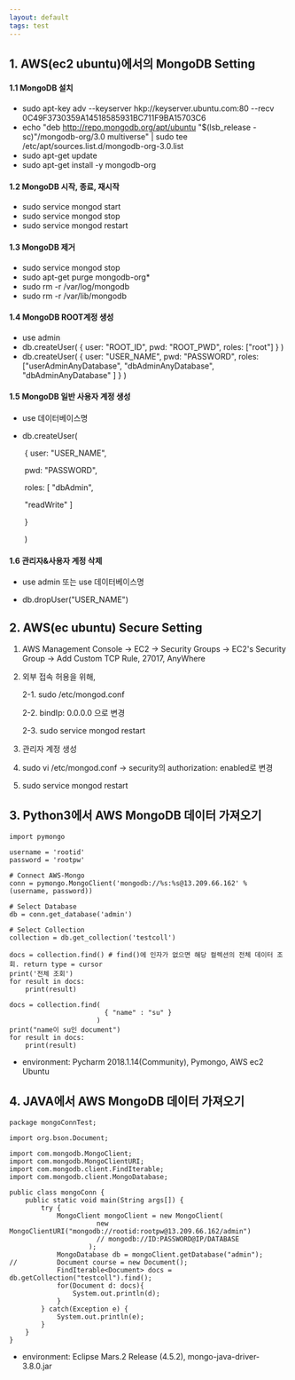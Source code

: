 ```yaml
---
layout: default
tags: test
---
```


## 1. AWS(ec2 ubuntu)에서의 MongoDB Setting

#### 1.1 MongoDB 설치

- sudo apt-key adv --keyserver hkp://keyserver.ubuntu.com:80 --recv  0C49F3730359A14518585931BC711F9BA15703C6
- echo "deb <http://repo.mongodb.org/apt/ubuntu> "$(lsb_release -sc)"/mongodb-org/3.0 multiverse" | sudo tee /etc/apt/sources.list.d/mongodb-org-3.0.list
- sudo apt-get update
- sudo apt-get install -y mongodb-org

#### 1.2 MongoDB 시작, 종료, 재시작

- sudo service mongod start
- sudo service mongod stop
- sudo service mongod restart

#### 1.3 MongoDB 제거

- sudo service mongod stop
- sudo apt-get purge mongodb-org*
- sudo rm -r /var/log/mongodb
- sudo rm -r /var/lib/mongodb

#### 1.4 MongoDB ROOT계정 생성

- use admin
- db.createUser( 
                                { user: "ROOT_ID", 
                                  pwd: "ROOT_PWD", 
                                  roles: ["root"] 
                                  } 
                               )
- db.createUser(
                                { user: "USER_NAME",
                                   pwd: "PASSWORD",
                                   roles: ["userAdminAnyDatabase",
                                               "dbAdminAnyDatabase",
                                               "dbAdminAnyDatabase"
                                              ]
                                  }
                               )

#### 1.5 MongoDB 일반 사용자 계정 생성

- use 데이터베이스명

- db.createUser(

  ​                          { user: "USER_NAME",

  ​			     pwd: "PASSWORD",

  ​			     roles: [ "dbAdmin",

  ​					 "readWrite" ]

  ​			   }

  ​			  )

#### 1.6 관리자&사용자 계정 삭제

- use admin 또는 use 데이터베이스명

- db.dropUser("USER_NAME")

  

## 2. AWS(ec ubuntu) Secure Setting

1.  AWS Management Console -> EC2 -> Security Groups -> EC2's Security Group -> Add Custom TCP Rule, 27017, AnyWhere 

2. 외부 접속 허용을 위해, 

   2-1. sudo /etc/mongod.conf

   2-2. bindIp: 0.0.0.0 으로 변경

   2-3. sudo service mongod restart

3. 관리자 계정 생성

4. sudo vi /etc/mongod.conf -> security의 authorization: enabled로 변경

5. sudo service mongod restart



## 3. Python3에서 AWS MongoDB 데이터 가져오기

```
import pymongo

username = 'rootid'
password = 'rootpw'

# Connect AWS-Mongo
conn = pymongo.MongoClient('mongodb://%s:%s@13.209.66.162' % (username, password))

# Select Database
db = conn.get_database('admin')

# Select Collection
collection = db.get_collection('testcoll')

docs = collection.find() # find()에 인자가 없으면 해당 컬렉션의 전체 데이터 조회. return type = cursor
print('전체 조회')
for result in docs:
    print(result)

docs = collection.find(
                        { "name" : "su" }
                      )
print("name이 su인 document")
for result in docs:
    print(result)
```

- environment: Pycharm 2018.1.14(Community), Pymongo, AWS ec2 Ubuntu



## 4. JAVA에서 AWS MongoDB 데이터 가져오기

```
package mongoConnTest;

import org.bson.Document;

import com.mongodb.MongoClient;
import com.mongodb.MongoClientURI;
import com.mongodb.client.FindIterable;
import com.mongodb.client.MongoDatabase;

public class mongoConn {
	public static void main(String args[]) {
		try {		
			MongoClient mongoClient = new MongoClient(
					  new MongoClientURI("mongodb://rootid:rootpw@13.209.66.162/admin")
					  // mongodb://ID:PASSWORD@IP/DATABASE
					);
			MongoDatabase db = mongoClient.getDatabase("admin");
//			Document course = new Document();
			FindIterable<Document> docs = db.getCollection("testcoll").find();
			for(Document d: docs){
				System.out.println(d);
			}
		} catch(Exception e) {
			System.out.println(e);
		}
	}
}
```
- environment: Eclipse Mars.2 Release (4.5.2), mongo-java-driver-3.8.0.jar